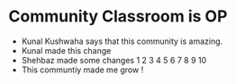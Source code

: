 # Community Classroom is OP

- Kunal Kushwaha says that this community is amazing.
- Kunal made this change
- Shehbaz made some changes
1
2
3
4
5
6
7
8
9
10
- This communtiy made me grow !

